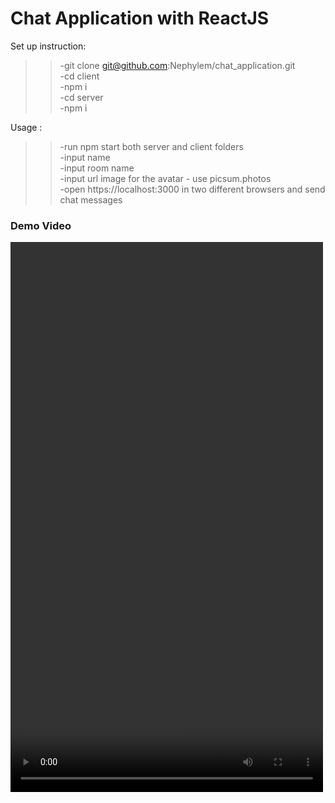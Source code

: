 # Chat Application with ReactJS

Set up instruction: 

>>-git clone git@github.com:Nephylem/chat_application.git<br>
>>-cd client <br>
>>-npm i <br>
>>-cd server  <br> 
>>-npm i <br> 

Usage : <br> 
>>-run npm start both server and client folders <br> 
>>-input name <br> 
>>-input room name <br> 
>>-input url image for the avatar - use picsum.photos  <br> 
>>-open https://localhost:3000 in two different browsers and send chat messages <br>



### Demo Video
<video src="https://github.com/Nephylem/chat_application/assets/101467434/a31843ce-9eb6-4357-a2fb-22fb8a06fef8" width="500" height="880" autoplay="true" loop="true"><video/>



